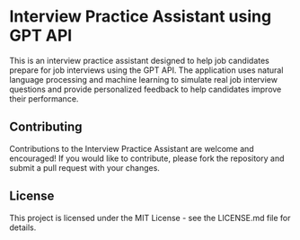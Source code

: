 # Interview Practice Assistant using GPT API
This is an interview practice assistant designed to help job candidates prepare for job interviews using the GPT API. The application uses natural language processing and machine learning to simulate real job interview questions and provide personalized feedback to help candidates improve their performance.

## Contributing
Contributions to the Interview Practice Assistant are welcome and encouraged! If you would like to contribute, please fork the repository and submit a pull request with your changes.

## License
This project is licensed under the MIT License - see the LICENSE.md file for details.